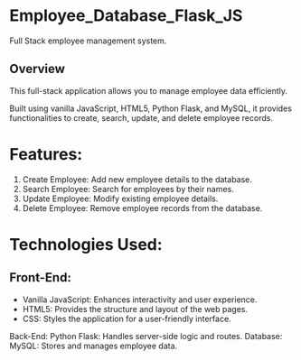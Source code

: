 # Employee_Database_Flask_JS
Full Stack employee management system. 
<br>
<h2>Overview</h2>
<p>This full-stack application allows you to manage employee data efficiently.</p> 
<p>Built using vanilla JavaScript, HTML5, Python Flask, and MySQL, it provides functionalities to create, search, update, and delete employee records.</p>

<h1>Features:</h1>
<div>
  <ol>
  <li>Create Employee: Add new employee details to the database.</li>
  <li>Search Employee: Search for employees by their names.</li>
  <li>Update Employee: Modify existing employee details.</li>
  <li>Delete Employee: Remove employee records from the database.</li>
  </ol>
</div>
  
<h1>Technologies Used:</h1>
<div>
  <h2>Front-End:</h2>
  <ul>
  <li>Vanilla JavaScript: Enhances interactivity and user experience.</li>
  <li>HTML5: Provides the structure and layout of the web pages.</li>
  <li>CSS: Styles the application for a user-friendly interface.</li>
  </ul>
  Back-End:
  Python Flask: Handles server-side logic and routes.
  Database:
  MySQL: Stores and manages employee data.
</div>
